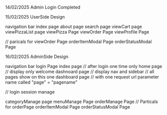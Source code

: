 14/02/2025
Admin Login Completed

15/02/2025
UserSide Design

navigation bar
index page
about page
search page
viewCart page
viewPizzaList page
viewPizza Page
viewOrder Page
viewProfile Page

// paricals for viewOrder Page
orderItemModal Page
orderStatusModal Page

16/02/2025
AdminSide Design

navigation bar
login Page
index page // after login one time only
home page // display only welcome
dashnoard page // display nav and sidebar 
// all pages show on this one dashboard page
// with one request url parameter name called "page" = "pagename"

// login session manage

categoryManage page
menuManage Page
orderManage Page
// Particals for orderPage
orderItemModal Page
orderStatusModal Page
